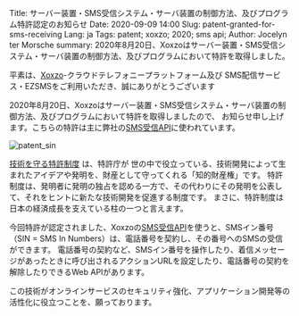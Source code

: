 Title: サーバー装置・SMS受信システム・サーバ装置の制御方法、及びプログラム特許認定のお知らせ
Date: 2020-09-09 14:00
Slug: patent-granted-for-sms-receiving
Lang: ja
Tags: patent; xoxzo; 2020; sms api;
Author: Jocelyn ter Morsche
summary: 2020年8月20日、Xoxzoはサーバー装置・SMS受信システム・サーバ装置の制御方法、及びプログラムにおいて特許を取得しました。

平素は、[Xoxzo](https://www.xoxzo.com/ja/)-クラウドテレフォニープラットフォーム及び SMS配信サービス・EZSMSをご利用いただき、誠にありがとうございます

2020年8月20日、Xoxzoはサーバー装置・SMS受信システム・サーバ装置の制御方法、及びプログラムにおいて特許を取得しましたので、 お知らせ申し上げます。こちらの特許は主に弊社の[SMS受信API](https://www.xoxzo.com/ja/about/sms-api/#sin)に使われています。

![patent_sin](/images/patent_sin.png)

[技術を守る特許制度](https://www.jpo.go.jp/system/patent/gaiyo/seidogaiyo/chizai04.html) は、特許庁が 世の中で役立っている、技術開発によって生まれたアイデアや発明を、財産として守ってくれる「知的財産権」です。 特許制度は、発明者に発明の独占を認める一方で、その代わりにその発明を公表して、それをヒントに新たな技術開発を促進する制度です。 まさに、特許制度は日本の経済成長を支えている柱の一つと言えます。

今回特許が認定されました、Xoxzoの[SMS受信API](https://www.xoxzo.com/ja/about/sms-api/#sin)を使うと、SMSイン番号（SIN = SMS In Numbers）は、電話番号を契約し、その番号へのSMSの受信ができます。 電話番号の契約など、SMSイン番号を操作したり、着信メッセージがあったときに呼び出されるアクションURLを設定したり、電話番号の契約を解除したりできるWeb APIがあります。

この技術がオンラインサービスのセキュリティ強化、アプリケーション開発等の活性化に役立つことを、願っております。
